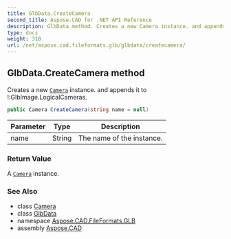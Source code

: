 ```yaml
---
title: GlbData.CreateCamera
second_title: Aspose.CAD for .NET API Reference
description: GlbData method. Creates a new Camera instance. and appends it to GlbImage.LogicalCameras
type: docs
weight: 310
url: /net/aspose.cad.fileformats.glb/glbdata/createcamera/
---
```

## GlbData.CreateCamera method

Creates a new [`Camera`](../../camera/) instance. and appends it to !:GlbImage.LogicalCameras.

```csharp
public Camera CreateCamera(string name = null)
```

| Parameter | Type | Description |
| --- | --- | --- |
| name | String | The name of the instance. |

### Return Value

A [`Camera`](../../camera/) instance.

### See Also

* class [Camera](../../camera/)
* class [GlbData](../)
* namespace [Aspose.CAD.FileFormats.GLB](../../glbdata/)
* assembly [Aspose.CAD](../../../)


